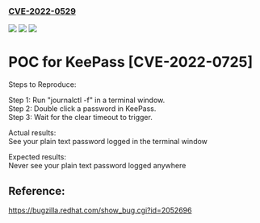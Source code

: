 ### [CVE-2022-0529](https://cve.mitre.org/cgi-bin/cvename.cgi?name=CVE-2022-0725)
![](https://img.shields.io/static/v1?label=Product&message=keepass&color=blue)
![](https://img.shields.io/static/v1?label=Version&message=2.48&color=blue)
![](https://img.shields.io/static/v1?label=Vulnerability&message=InformationExposure&color=brighgreen)

# POC for KeePass [CVE-2022-0725]

Steps to Reproduce: </br>

Step 1: Run "journalctl -f" in a terminal window. </br>
Step 2: Double click a password in KeePass. </br>
Step 3: Wait for the clear timeout to trigger. </br>

Actual results: </br> 
See your plain text password logged in the terminal window </br> 

Expected results: </br>
Never see your plain text password logged anywhere

## Reference: 
https://bugzilla.redhat.com/show_bug.cgi?id=2052696
